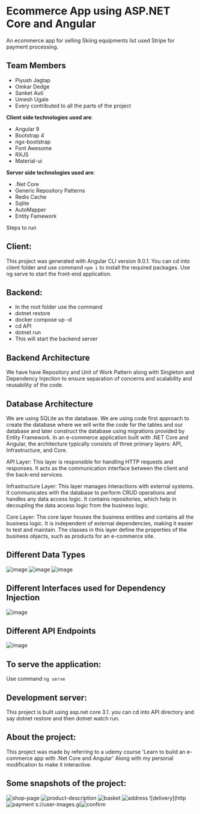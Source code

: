 # Ecommerce App using ASP.NET Core and Angular

An ecommerce app for selling Skiing equipments list used Stripe for payment processing.

**Team Members**
---
* Piyush Jagtap
* Omkar Dedge
* Sanket Auti
* Umesh Ugale
* Every contributed to all the parts of the project

**Client side technologies used are**:
* Angular 9
* Bootstrap 4
* ngx-bootstrap
* Font Awesome
* RXJS
* Material-ui

**Server side technologies used are**:
* .Net Core
* Generic Repository Patterns
* Redis Cache
* Sqlite
* AutoMapper
* Entity Famework

Steps to run

**Client**:
---
This project was generated with Angular CLI version 9.0.1. You can cd into client folder and 
use command `npm i` to install the required packages.
Use ng serve to start the front-end application.

**Backend**:
---
* In the root folder use the command
* dotnet restore
* docker compose up -d
* cd API
* dotnet run
* This will start the backend server

**Backend Architecture**
---
We have have Repository and Unit of Work Pattern along with Singleton and Dependency Injection to ensure separation of concerns and scalability and reusability of the code.

**Database Architecture**
---
We are using SQLite as the database. We are using code first approach to create the database where we will write the code for the tables and our database and later 
construct the database using migrations provided by Entity Framework.
In an e-commerce application built with .NET Core and Angular, the architecture typically consists of three primary layers: API, Infrastructure, and Core.

API Layer: This layer is responsible for handling HTTP requests and responses. It acts as the communication interface between the client and the back-end services.

Infrastructure Layer: This layer manages interactions with external systems. It communicates with the database to perform CRUD operations and handles any data access logic. It contains repositories, which help in decoupling the data access logic from the business logic.

Core Layer: The core layer houses the business entities and contains all the business logic. It is independent of external dependencies, making it easier to test and maintain. The classes in this layer define the properties of the business objects, such as products for an e-commerce site.

**Different Data Types**
---
![image](https://github.com/user-attachments/assets/c5062649-d202-49b1-84e5-ae6d521d4c66)
![image](https://github.com/user-attachments/assets/9f93ea98-6023-40fd-b691-29cbba6894dd)
![image](https://github.com/user-attachments/assets/6993e6df-e8d0-4d30-83e4-136d0bff5a3b)

**Different Interfaces used for Dependency Injection**
---
![image](https://github.com/user-attachments/assets/8320c152-2191-4dee-acba-98bd3aa6185d)

**Different API Endpoints**
---
![image](https://github.com/user-attachments/assets/fcaaaf31-a420-4901-8a2d-7ec6cd616b5c)


**To serve the application**: 
---
Use command   `ng serve`

**Development server**:
---
This project is built using asp.net core 3.1. you can cd into API directory and say dotnet restore and then dotnet watch run.

**About the project**:
---
This project was made by referring to a udemy course 'Learn to build an e-commerce app with .Net Core and Angular'
Along with my personal modification to make it interactive.

**Some snapshots of the project**:
---


![shop-page](https://user-images.githubusercontent.com/49496878/137600664-4233056f-94bd-4415-8e7f-3af0dd914ebb.png)
![product-description](https://user-images.githubusercontent.com/49496878/137600676-926b9116-6c95-4bd7-986b-f69c353588ac.png)
![basket](https://user-images.githubusercontent.com/49496878/137600680-7934ec04-b721-4b1a-8878-945fd6c82637.png)
![address](https://user-images.githubusercontent.com/49496878/137600686-bbf40cc9-5fd9-424d-8289-ef4d2a5ffe90.png)
![delivery](http![payment](https://user-images.githubusercontent.com/49496878/137600694-4881cb67-1810-41b4-be16-26ec4c497284.png)
s://user-images.gi![confirm](https://user-images.githubusercontent.com/49496878/137600696-a5448ec1-3d66-4e53-a2be-7d31c07229f8.png)


